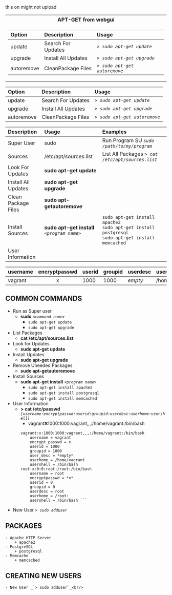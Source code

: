 <table> this on might not upload
	<tbody>
		<tr>
			<th> <b>APT-GET</b> from webgui</th>
		</tr>
		<tr>
			<td>
				<table id="innertable">
					<thead>
						<tr>
							<th align="left">Option</th>
							<th align="left">Description</th>
							<th align="left">Usage</th>
						</tr>
					</thead>
					<tbody>
						<tr>
							<td align="left">update</td>
							<td align="left">Search For Updates</td>
							<td align="left"><em><code>&gt; sudo apt-get update</code></em></td>
						</tr>
						<tr>
							<td align="left">upgrade</td>
							<td align="left">Install All Updates</td>
							<td align="left"><em><code>&gt; sudo apt-get upgrade</code></em></td>
						</tr>
						<tr>
							<td align="left">autoremove</td>
							<td align="left">CleanPackage Files</td>
							<td align="left"><em><code>&gt; sudo apt-get autoremove</code></em></td>
						</tr>
					</tbody>
				</table>
			</td>
		</tr>
	</tbody>
</table>

| Option       |     Description      | Usage                           |
| :----------- | :------------------- | :------------------------------ |
| update       |  Search For Updates  | _`> sudo apt-get update`_       |
| upgrade      | Install All Updates  | _`> sudo apt-get upgrade`_      |
| autoremove   |  CleanPackage Files  | _`> sudo apt-get autoremove`_   |

| Description         | Usage                                       | Examples                                                                                                    |
|:--------------------|:--------------------------------------------|:------------------------------------------------------------------------------------------------------------|
| Super User          | sudo                                        | Run Program SU _`sudo /path/to/my/program`_                                                                 |
| Sources             | /etc/apt/sources.list                       | List All Packages _`> cat /etc/apt/sources.list`_                                                           |
| Look For Updates    | __sudo apt-get update__                     |                                                                                                             |
| Install All Updates | __sudo apt-get upgrade__                    |                                                                                                             |
| Clean Package Files | __sudo apt-getautoremove__                  |                                                                                                             |
| Install Sources     | __sudo apt-get install__ _`<program name>`_ | `sudo apt-get install apache2`<br/>`sudo apt-get install postgresql` <br/> `sudo apt-get install memcached` |
| User Information    |                                             |                                                                                                             |

| username | encryptpasswd | userid | groupid | userdesc | userhome      | usershell |
|:---------|:-------------:|:-------|:--------|:---------|:--------------|:----------|
| vagrant  |       x       | 1000   | 1000    | *empty*  | /home/vagrant | /bin/bash |
		
## COMMON COMMANDS
* Run as Super user
	- __sudo__ _`<command name>`_
		+ `sudo apt-get update`
		+ `sudo apt-get upgrade`
* List Packages
	- __cat /etc/apt/sources.list__
* Look for Updates
	- __sudo apt-get update__
* Install Updates
	- __sudo apt-get upgrade__
* Remove Uneeded Packages
	- __sudo apt-getautoremove__
* Install Sources
	- __sudo apt-get install__ _`<program name>`_
		+ `sudo apt-get install apache2`
		+ `sudo apt-get install postgresql`
		+ `sudo apt-get install memcached`
* User Information 
	- __> cat /etc/passwd__ _`[username:encryptpasswd:userid:groupid:userdesc:userhome:usershell]`_
		+ vagrant:x:1000:1000:vagrant,,,:/home/vagrant:/bin/bash <br/>				
		```
		vagrant:x:1000:1000:vagrant,,,:/home/vagrant:/bin/bash		
			username = vagrant
			encrypt_passwd = x
			userid = 1000
			groupid = 1000
			user_desc = *empty*
			userhome = /home/vagrant
			usershell = /bin/bash
		root:x:0:0:root:/root:/bin/bash
			username = root
			encryptpasswd = *x*
			userid = 0
			groupid = 0
			userdesc = root
			userhome = /root:
			usershell = /bin/bash ```
* New User _`> sudo adduser`_<br/>

## PACKAGES
	- Apache HTTP Server
		+ apache2
	- PostgreSQL
		+ postgresql
	- Memcache
		+ memcached
## CREATING NEW USERS
	- New User _`> sudo adduser`_<br/>
